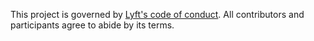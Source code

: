 This project is governed by [Lyft's code of
conduct](https://github.com/lyft/code-of-conduct). All contributors
and participants agree to abide by its terms.